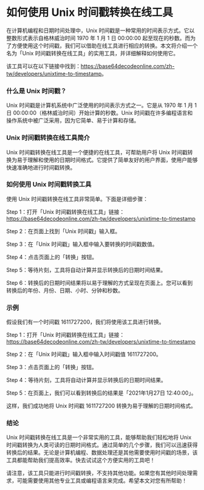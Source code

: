 如何使用 Unix 时间戳转换在线工具
===================

在计算机编程和日期时间处理中，Unix 时间戳是一种常用的时间表示方式。它以整数形式表示自格林威治时间 1970 年 1 月 1 日 00:00:00 起至现在的秒数。而为了方便使用这个时间戳，我们可以借助在线工具进行相应的转换。本文将介绍一个名为「Unix 时间戳转换在线工具」的实用工具，并详细解释如何使用它。

该工具可以在以下链接中找到：<https://base64decodeonline.com/zh-tw/developers/unixtime-to-timestamp>。

### 什么是 Unix 时间戳？

Unix 时间戳是计算机系统中广泛使用的时间表示方式之一。它是从 1970 年 1 月 1 日 00:00:00（格林威治时间）开始计算的秒数。Unix 时间戳在许多编程语言和操作系统中被广泛采用，因为它简单、易于计算和存储。

### Unix 时间戳转换在线工具简介

Unix 时间戳转换在线工具是一个便捷的在线工具，可帮助用户将 Unix 时间戳转换为易于理解和使用的日期时间格式。它提供了简单友好的用户界面，使用户能够快速准确地进行时间戳转换。

### 如何使用 Unix 时间戳转换工具

使用 Unix 时间戳转换在线工具非常简单。下面是详细步骤：

Step 1：打开「Unix 时间戳转换在线工具」链接：<https://base64decodeonline.com/zh-tw/developers/unixtime-to-timestamp>

Step 2：在页面上找到「Unix 时间戳」输入框。

Step 3：在「Unix 时间戳」输入框中输入要转换的时间戳数值。

Step 4：点击页面上的「转换」按钮。

Step 5：等待片刻，工具将自动计算并显示转换后的日期时间结果。

Step 6：转换后的日期时间结果将以易于理解的方式呈现在页面上。您可以看到转换后的年份、月份、日期、小时、分钟和秒数。

### 示例

假设我们有一个时间戳 1611727200，我们将使用该工具进行转换。

Step 1：打开「Unix 时间戳转换在线工具」链接：<https://base64decodeonline.com/zh-tw/developers/unixtime-to-timestamp>

Step 2：在「Unix 时间戳」输入框中输入时间戳值 1611727200。

Step 3：点击页面上的「转换」按钮。

Step 4：等待片刻，工具将自动计算并显示转换后的日期时间结果。

Step 5：在页面上，我们可以看到转换后的结果是「2021年1月27日 12:40:00」。

这样，我们成功地将 Unix 时间戳 1611727200 转换为易于理解的日期时间格式。

### 结论

Unix 时间戳转换在线工具是一个非常实用的工具，能够帮助我们轻松地将 Unix 时间戳转换为人类可读的日期时间格式。通过简单的几个步骤，我们可以迅速获得转换后的结果。无论是计算机编程、数据处理还是其他需要使用时间戳的场景，该工具都能帮助我们提高效率。快去试试这个方便实用的工具吧！

请注意，该工具只能进行时间戳转换，不支持其他功能。如果您有其他时间处理需求，可能需要使用其他专业工具或编程语言来完成。希望本文对您有所帮助！